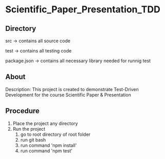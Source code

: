 # Scientific_Paper_Presentation_TDD

## Directory

src -> contains all source code

test -> contains all testing code

package.json -> contains all necessary library needed for runnig test

## About
Description: This project is created to demonstrate Test-Driven Development for the course Scientific Paper & Presentation

## Procedure
1. Place the project any directory
2. Run the project
    1. go to root directory of root folder
    2. run git bash
    3. run command 'npm install'
    4. run command 'npm test'
